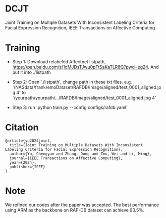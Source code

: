 # DCJT
Joint Training on Multiple Datasets With Inconsistent Labeling Criteria for Facial Expression Recognition, IEEE Transactions on Affective Computing

# Training

* Step 1: Download relabeled Affectnet listpath, https://pan.baidu.com/s/1dMJDsTJwu0pFtSaKaTLR8Q?pwd=eg24. And put it into ./listpath

* Step 2: Open './listpath', change path in these txt files. e.g. '/NASdata/frank/emoDataset/RAFDB/Image/aligned/test_0001_aligned.jpg 4' to '/yourpath/yourpath/.../RAFDB/Image/aligned/test_0001_aligned.jpg 4'

* Step 3: run 'python train.py --config configs/rafdb.yaml'

# Citation

```
@article{yu2024joint,
  title={Joint Training on Multiple Datasets With Inconsistent Labeling Criteria for Facial Expression Recognition},
  author={Yu, Chengyan and Zhang, Dong and Zou, Wei and Li, Ming},
  journal={IEEE Transactions on Affective Computing},
  year={2024},
  publisher={IEEE}
}
```


# Note

We refined our codes after the paper was accepted. The best performance using ARM as the backbone on RAF-DB dataset can achieve 93.5%.
